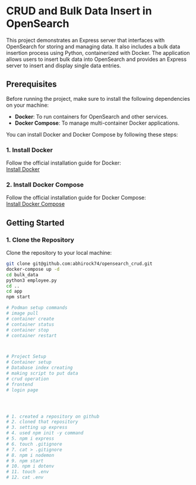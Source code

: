 # CRUD and Bulk Data Insert in OpenSearch

This project demonstrates an Express server that interfaces with OpenSearch for storing and managing data. It also includes a bulk data insertion process using Python, containerized with Docker. The application allows users to insert bulk data into OpenSearch and provides an Express server to insert and display single data entries.

## Prerequisites

Before running the project, make sure to install the following dependencies on your machine:

- **Docker**: To run containers for OpenSearch and other services.
- **Docker Compose**: To manage multi-container Docker applications.

You can install Docker and Docker Compose by following these steps:

### 1. Install Docker

Follow the official installation guide for Docker:  
[Install Docker](https://docs.docker.com/get-docker/)

### 2. Install Docker Compose

Follow the official installation guide for Docker Compose:  
[Install Docker Compose](https://docs.docker.com/compose/install/)

## Getting Started

### 1. Clone the Repository

Clone the repository to your local machine:

```bash
git clone git@github.com:abhirock74/opensearch_crud.git
docker-compose up -d
cd bulk_data
python3 employee.py
cd ..
cd app
npm start

# Podman setup commands 
# image pull
# container create
# container status 
# container stop
# container restart



# Project Setup 
# Container setup 
# Database index creating 
# making script to put data 
# crud operation 
# frontend 
# login page 




# 1. created a repository on github 
# 2. cloned that repository
# 3. setting up express 
# 4. used npm init -y command 
# 5. npm i express 
# 6. touch .gitignore 
# 7. cat > .gitignore
# 8. npm i nodemon
# 9. npm start
# 10. npm i dotenv
# 11. touch .env 
# 12. cat .env



